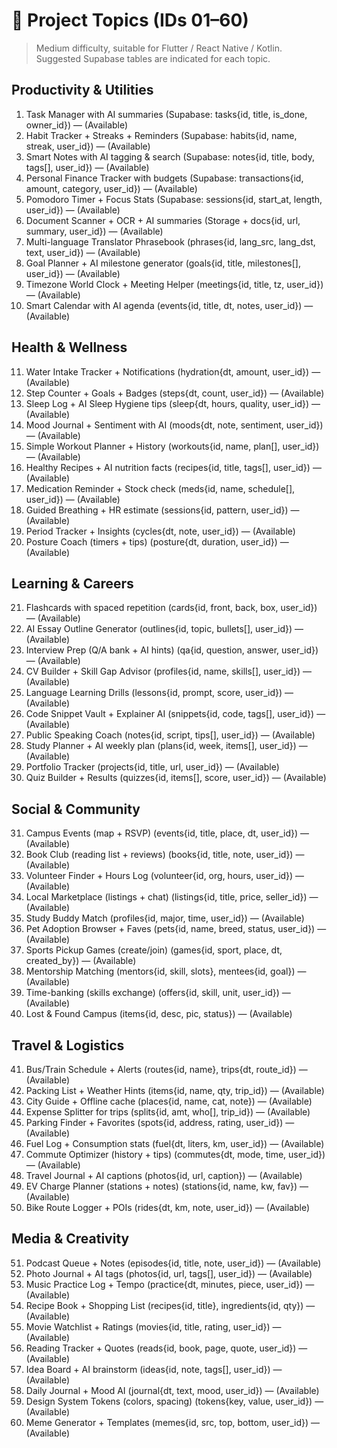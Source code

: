 # 🧩 Project Topics (IDs 01–60)

> Medium difficulty, suitable for Flutter / React Native / Kotlin.  
> Suggested Supabase tables are indicated for each topic.

## Productivity & Utilities
01. Task Manager with AI summaries (Supabase: tasks{id, title, is_done, owner_id}) — (Available)
02. Habit Tracker + Streaks + Reminders (Supabase: habits{id, name, streak, user_id}) — (Available)
03. Smart Notes with AI tagging & search (Supabase: notes{id, title, body, tags[], user_id}) — (Available)
04. Personal Finance Tracker with budgets (Supabase: transactions{id, amount, category, user_id}) — (Available)
05. Pomodoro Timer + Focus Stats (Supabase: sessions{id, start_at, length, user_id}) — (Available)
06. Document Scanner + OCR + AI summaries (Storage + docs{id, url, summary, user_id}) — (Available)
07. Multi-language Translator Phrasebook (phrases{id, lang_src, lang_dst, text, user_id}) — (Available)
08. Goal Planner + AI milestone generator (goals{id, title, milestones[], user_id}) — (Available)
09. Timezone World Clock + Meeting Helper (meetings{id, title, tz, user_id}) — (Available)
10. Smart Calendar with AI agenda (events{id, title, dt, notes, user_id}) — (Available)

## Health & Wellness
11. Water Intake Tracker + Notifications (hydration{dt, amount, user_id}) — (Available)
12. Step Counter + Goals + Badges (steps{dt, count, user_id}) — (Available)
13. Sleep Log + AI Sleep Hygiene tips (sleep{dt, hours, quality, user_id}) — (Available)
14. Mood Journal + Sentiment with AI (moods{dt, note, sentiment, user_id}) — (Available)
15. Simple Workout Planner + History (workouts{id, name, plan[], user_id}) — (Available)
16. Healthy Recipes + AI nutrition facts (recipes{id, title, tags[], user_id}) — (Available)
17. Medication Reminder + Stock check (meds{id, name, schedule[], user_id}) — (Available)
18. Guided Breathing + HR estimate (sessions{id, pattern, user_id}) — (Available)
19. Period Tracker + Insights (cycles{dt, note, user_id}) — (Available)
20. Posture Coach (timers + tips) (posture{dt, duration, user_id}) — (Available)

## Learning & Careers
21. Flashcards with spaced repetition (cards{id, front, back, box, user_id}) — (Available)
22. AI Essay Outline Generator (outlines{id, topic, bullets[], user_id}) — (Available)
23. Interview Prep (Q/A bank + AI hints) (qa{id, question, answer, user_id}) — (Available)
24. CV Builder + Skill Gap Advisor (profiles{id, name, skills[], user_id}) — (Available)
25. Language Learning Drills (lessons{id, prompt, score, user_id}) — (Available)
26. Code Snippet Vault + Explainer AI (snippets{id, code, tags[], user_id}) — (Available)
27. Public Speaking Coach (notes{id, script, tips[], user_id}) — (Available)
28. Study Planner + AI weekly plan (plans{id, week, items[], user_id}) — (Available)
29. Portfolio Tracker (projects{id, title, url, user_id}) — (Available)
30. Quiz Builder + Results (quizzes{id, items[], score, user_id}) — (Available)

## Social & Community
31. Campus Events (map + RSVP) (events{id, title, place, dt, user_id}) — (Available)
32. Book Club (reading list + reviews) (books{id, title, note, user_id}) — (Available)
33. Volunteer Finder + Hours Log (volunteer{id, org, hours, user_id}) — (Available)
34. Local Marketplace (listings + chat) (listings{id, title, price, seller_id}) — (Available)
35. Study Buddy Match (profiles{id, major, time, user_id}) — (Available)
36. Pet Adoption Browser + Faves (pets{id, name, breed, status, user_id}) — (Available)
37. Sports Pickup Games (create/join) (games{id, sport, place, dt, created_by}) — (Available)
38. Mentorship Matching (mentors{id, skill, slots}, mentees{id, goal}) — (Available)
39. Time-banking (skills exchange) (offers{id, skill, unit, user_id}) — (Available)
40. Lost & Found Campus (items{id, desc, pic, status}) — (Available)

## Travel & Logistics
41. Bus/Train Schedule + Alerts (routes{id, name}, trips{dt, route_id}) — (Available)
42. Packing List + Weather Hints (items{id, name, qty, trip_id}) — (Available)
43. City Guide + Offline cache (places{id, name, cat, note}) — (Available)
44. Expense Splitter for trips (splits{id, amt, who[], trip_id}) — (Available)
45. Parking Finder + Favorites (spots{id, address, rating, user_id}) — (Available)
46. Fuel Log + Consumption stats (fuel{dt, liters, km, user_id}) — (Available)
47. Commute Optimizer (history + tips) (commutes{dt, mode, time, user_id}) — (Available)
48. Travel Journal + AI captions (photos{id, url, caption}) — (Available)
49. EV Charge Planner (stations + notes) (stations{id, name, kw, fav}) — (Available)
50. Bike Route Logger + POIs (rides{dt, km, note, user_id}) — (Available)

## Media & Creativity
51. Podcast Queue + Notes (episodes{id, title, note, user_id}) — (Available)
52. Photo Journal + AI tags (photos{id, url, tags[], user_id}) — (Available)
53. Music Practice Log + Tempo (practice{dt, minutes, piece, user_id}) — (Available)
54. Recipe Book + Shopping List (recipes{id, title}, ingredients{id, qty}) — (Available)
55. Movie Watchlist + Ratings (movies{id, title, rating, user_id}) — (Available)
56. Reading Tracker + Quotes (reads{id, book, page, quote, user_id}) — (Available)
57. Idea Board + AI brainstorm (ideas{id, note, tags[], user_id}) — (Available)
58. Daily Journal + Mood AI (journal{dt, text, mood, user_id}) — (Available)
59. Design System Tokens (colors, spacing) (tokens{key, value, user_id}) — (Available)
60. Meme Generator + Templates (memes{id, src, top, bottom, user_id}) — (Available)
